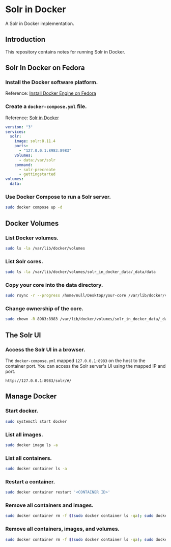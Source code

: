 # Solr in Docker
A Solr in Docker implementation.

## Introduction

This repository contains notes for running Solr in Docker.

## Solr In Docker on Fedora

### Install the Docker software platform.

Reference: [Install Docker Engine on Fedora](https://docs.docker.com/engine/install/fedora/)

### Create a `docker-compose.yml` file.

Reference: [Solr in Docker](https://solr.apache.org/guide/solr/latest/deployment-guide/solr-in-docker.html)

```yml
version: "3"
services:
  solr:
    image: solr:8.11.4
    ports:
      - "127.0.0.1:8983:8983"
    volumes:
      - data:/var/solr
    command:
      - solr-precreate
      - gettingstarted
volumes:
  data:
```
### Use Docker Compose to run a Solr server.

```bash
sudo docker compose up -d
```

## Docker Volumes

### List Docker volumes.
```bash
sudo ls -la /var/lib/docker/volumes
```

### List Solr cores.
```bash
sudo ls -la /var/lib/docker/volumes/solr_in_docker_data/_data/data
```

### Copy your core into the data directory.
```bash
sudo rsync -r --progress /home/null/Desktop/your-core /var/lib/docker/volumes/solr_in_docker_data/_data/data
```

### Change ownership of the core.
```bash
sudo chown -R 8983:8983 /var/lib/docker/volumes/solr_in_docker_data/_data/data/your-core
```

## The Solr UI

### Access the Solr UI in a browser.
The `docker-compose.yml` mapped `127.0.0.1:8983` on the host to the container port.  You can access the Solr server's UI using the mapped IP and port.

`http://127.0.0.1:8983/solr/#/`

## Manage Docker

### Start docker.
```bash
sudo systemctl start docker
```

### List all images.
```bash
sudo docker image ls -a
```

### List all containers.
```bash
sudo docker container ls -a
```

### Restart a container.
```bash
sudo docker container restart '<CONTAINER ID>'
```

### Remove all containers and images.
```bash
sudo docker container rm -f $(sudo docker container ls -qa); sudo docker image rm -f $(sudo docker image ls -qa)
```

### Remove all containers, images, and volumes.
```bash
sudo docker container rm -f $(sudo docker container ls -qa); sudo docker image rm -f $(sudo docker image ls -qa); sudo docker volume rm -f $(sudo docker volume ls)
```